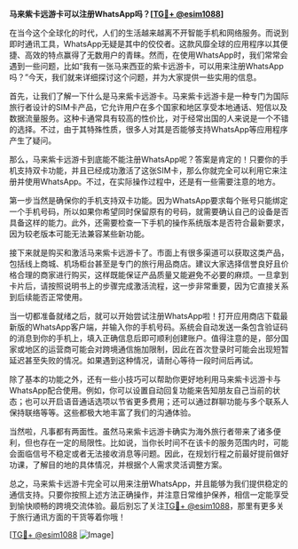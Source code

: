 **马来紫卡远游卡可以注册WhatsApp吗？[[TG💪+ @esim1088](https://t.me/s/esim1088)]**

在当今这个全球化的时代，人们的生活越来越离不开智能手机和网络服务。而说到即时通讯工具，WhatsApp无疑是其中的佼佼者。这款风靡全球的应用程序以其便捷、高效的特点赢得了无数用户的青睐。然而，在使用WhatsApp时，我们常常会遇到一些问题，比如“我有一张马来西亚的紫卡远游卡，可以用来注册WhatsApp吗？”今天，我们就来详细探讨这个问题，并为大家提供一些实用的信息。

首先，让我们了解一下什么是马来紫卡远游卡。马来紫卡远游卡是一种专门为国际旅行者设计的SIM卡产品，它允许用户在多个国家和地区享受本地通话、短信以及数据流量服务。这种卡通常具有较高的性价比，对于经常出国的人来说是一个不错的选择。不过，由于其特殊性质，很多人对其是否能够支持WhatsApp等应用程序产生了疑问。

那么，马来紫卡远游卡到底能不能注册WhatsApp呢？答案是肯定的！只要你的手机支持双卡功能，并且已经成功激活了这张SIM卡，那么你就完全可以利用它来注册并使用WhatsApp。不过，在实际操作过程中，还是有一些需要注意的地方。

第一步当然是确保你的手机支持双卡功能。因为WhatsApp要求每个账号只能绑定一个手机号码，所以如果你希望同时保留原有的号码，就需要确认自己的设备是否具备这样的能力。此外，还需要检查一下手机的操作系统版本是否符合最新要求，因为较老版本可能无法兼容某些新功能。

接下来就是购买和激活马来紫卡远游卡了。市面上有很多渠道可以获取这类产品，包括线上商城、机场柜台甚至是专门的旅行用品商店。建议大家选择信誉良好且价格合理的商家进行购买，这样既能保证产品质量又能避免不必要的麻烦。一旦拿到卡片后，请按照说明书上的步骤完成激活流程，这一步非常重要，因为它直接关系到后续能否正常使用。

当一切都准备就绪之后，就可以开始尝试注册WhatsApp啦！打开应用商店下载最新版的WhatsApp客户端，并输入你的手机号码。系统会自动发送一条包含验证码的消息到你的手机上，填入正确信息后即可顺利创建账户。值得注意的是，部分国家或地区的运营商可能会对跨境通信施加限制，因此在首次登录时可能会出现短暂延迟甚至失败的情况。如果遇到这种情况，请耐心等待一段时间后再试。

除了基本的功能之外，还有一些小技巧可以帮助你更好地利用马来紫卡远游卡与WhatsApp配合使用。例如，你可以设置自动回复功能来告知朋友自己当前的状态；也可以开启语音通话选项以节省更多费用；还可以通过群聊功能与多个联系人保持联络等等。这些都极大地丰富了我们的沟通体验。

当然啦，凡事都有两面性。虽然马来紫卡远游卡确实为海外旅行者带来了诸多便利，但也存在一定的局限性。比如说，当你长时间不在该卡的服务范围内时，可能会面临信号不稳定或者无法接收消息等问题。因此，在规划行程之前最好提前做好功课，了解目的地的具体情况，并根据个人需求灵活调整方案。

总之，马来紫卡远游卡完全可以用来注册WhatsApp，并且能够为我们提供稳定的通信支持。只要你按照上述方法正确操作，并注意日常维护保养，相信一定能享受到愉快顺畅的跨境交流体验。最后别忘了关注[TG💪+ @esim1088](https://t.me/s/esim1088)，那里有更多关于旅行通讯方面的干货等着你哦！

[[TG💪+ @esim1088](https://t.me/s/esim1088) ![Image](https://i.postimg.cc/4NQfJmqS/Snipaste-2025-05-13-00-14-12.png)]